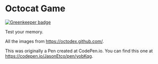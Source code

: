 # Octocat Game

[![Greenkeeper badge](https://badges.greenkeeper.io/SensitiveMix/security-on-github.svg)](https://greenkeeper.io/)

Test your memory.

All the images from https://octodex.github.com/.

This was originally a Pen created at CodePen.io. You can find this one at https://codepen.io/JasonEtco/pen/yobKqg.
